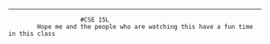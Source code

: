 ***
                        #CSE 15L
            Hope me and the people who are watching this have a fun time in this class
